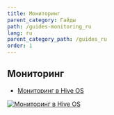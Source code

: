```yaml
---
title: Мониторинг
parent_category: Гайды
path: /guides-monitoring_ru
lang: ru
parent_category_path: /guides_ru
order: 1
---
```


## Мониторинг
- <a href="https://www.youtube.com/watch?v=PIONb1OMEvY">Мониторинг в Hive OS</a>

<a href="http://www.youtube.com/watch?feature=player_embedded&v=PIONb1OMEvY
" target="_blank"><img src="http://img.youtube.com/vi/PIONb1OMEvY/0.jpg"
alt="Мониторинг в Hive OS"></a>
